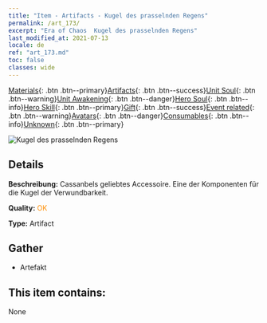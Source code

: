 ```yaml
---
title: "Item - Artifacts - Kugel des prasselnden Regens"
permalink: /art_173/
excerpt: "Era of Chaos  Kugel des prasselnden Regens"
last_modified_at: 2021-07-13
locale: de
ref: "art_173.md"
toc: false
classes: wide
---
```

 [Materials](/ItemsDE/){: .btn .btn--primary}[Artifacts](/ItemsDE/Artifacts/){: .btn .btn--success}[Unit Soul](/ItemsDE/UnitSoul/){: .btn .btn--warning}[Unit Awakening](/ItemsDE/UnitAwakening/){: .btn .btn--danger}[Hero Soul](/ItemsDE/HeroSoul/){: .btn .btn--info}[Hero Skill](/ItemsDE/HeroSkill/){: .btn .btn--primary}[Gift](/ItemsDE/Gift/){: .btn .btn--success}[Event related](/ItemsDE/Events/){: .btn .btn--warning}[Avatars](/ItemsDE/Avatars/){: .btn .btn--danger}[Consumables](/ItemsDE/Consumables/){: .btn .btn--info}[Unknown](/ItemsDE/Unknown/){: .btn .btn--primary}

 ![Kugel des prasselnden Regens](/images/t/artifact_40452.png)

## Details
 **Beschreibung:** Cassanbels geliebtes Accessoire. Eine der Komponenten für die Kugel der Verwundbarkeit.

 **Quality:** <span style="color: #FF8C00">OK</span>

 **Type:** Artifact

## Gather

*    Artefakt 

## This item contains:

  None

